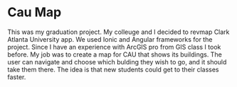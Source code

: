 # Cau Map
This was my graduation project. My colleuge and I decided to revmap Clark Atlanta University app.
We used Ionic and Angular frameworks for the project. Since I have an experience with ArcGIS pro from GIS class I took before.
My job was to create a map for CAU that shows its buildings. The user can navigate and choose which bulding they wish to go, and it should take them there.
The idea is that new students could get to their classes faster.
